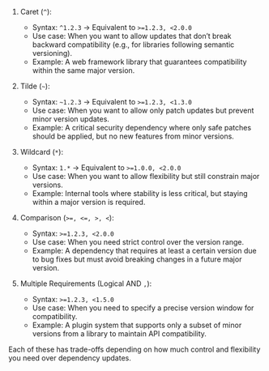 1. Caret (`^`):

   - Syntax: `^1.2.3` → Equivalent to `>=1.2.3, <2.0.0`
   - Use case: When you want to allow updates that don’t break backward compatibility (e.g., for libraries following semantic versioning).
   - Example: A web framework library that guarantees compatibility within the same major version.

2. Tilde (`~`):

   - Syntax: `~1.2.3` → Equivalent to `>=1.2.3, <1.3.0`
   - Use case: When you want to allow only patch updates but prevent minor version updates.
   - Example: A critical security dependency where only safe patches should be applied, but no new features from minor versions.

3. Wildcard (`*`):

   - Syntax: `1.*` → Equivalent to `>=1.0.0, <2.0.0`
   - Use case: When you want to allow flexibility but still constrain major versions.
   - Example: Internal tools where stability is less critical, but staying within a major version is required.

4. Comparison (`>=, <=, >, <`):

   - Syntax: `>=1.2.3, <2.0.0`
   - Use case: When you need strict control over the version range.
   - Example: A dependency that requires at least a certain version due to bug fixes but must avoid breaking changes in a future major version.

5. Multiple Requirements (Logical AND `,`):
   - Syntax: `>=1.2.3, <1.5.0`
   - Use case: When you need to specify a precise version window for compatibility.
   - Example: A plugin system that supports only a subset of minor versions from a library to maintain API compatibility.

Each of these has trade-offs depending on how much control and flexibility you need over dependency updates.
